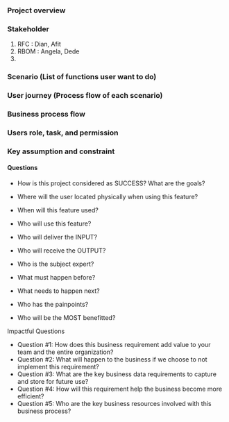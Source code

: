 ### Project overview



### Stakeholder
1. RFC : Dian, Afit
2. RBOM : Angela, Dede
3. 

### Scenario (List of functions user want to do)

### User journey (Process flow of each scenario)

### Business process flow

### Users role, task, and permission

### Key assumption and constraint

#### Questions 
- How is this project considered as SUCCESS? What are the goals?
- Where will the user located physically when using this feature?
- When will this feature used?
- Who will use this feature?
- Who will deliver the INPUT?
- Who will receive the OUTPUT?
- Who is the subject expert?
- What must happen before?
- What needs to happen next?

- Who has the painpoints?
- Who will be the MOST benefitted?

Impactful Questions 
- Question #1: How does this business requirement add value to your team and the entire organization?
- Question #2: What will happen to the business if we choose to not implement this requirement?
- Question #3: What are the key business data requirements to capture and store for future use?
- Question #4: How will this requirement help the business become more efficient?
- Question #5: Who are the key business resources involved with this business process?